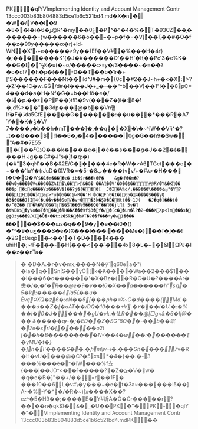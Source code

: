 PK   �qlY            V   Implementing Identity and Account Management Contr 13ccc003b83b804883d5ce1b6c521bd4.md�X�n�|�W�/\V��l�9	�8��I�i�6�ؤ@R^�my��ݟ0�P^�"�4�%�T�93CZ��̜�������=}w������6�o��~�~p�f�=�V[ͮ��Ҭ��#�O�f��z�99y�����ԕ�r)+Id-WN�X'˕+e�����\>9y��{Ef��V#⑹�%���H�4ґ}�;�������K'{�J�#������O'��H'�I{��Pc'3�e%K���G�I�"ϟҞ�u(�~o/�����:>=y�/3����~�=��?�o�d!7�h�p�(��-D��T��b�1r�+['S������F���Nt��ild^ J#�m�{0с�#2��J~ h+�<�X:>?�Z'��1C�w˔GĜ/d#�l���J�+_�=��"^b��V)��޽8��!"1pC=4���d�a�H�Nf�G�=b��Hǒ�e�/�ڎ� p\.��z�PP��}t!B�9v(���Z�}i�:8�!�,d%>��"�3dp���@�b��Vn혙lrؑ�F�ڏda5CfE����G������:��u���*���R�A7Ύ��K�ǯ�V/ڍ����7�b��h�mT���]�,��q��X�\�~^iW��Vӵ^�?_t��G���$!1��6�,�4������|0g�G��h9�$w� 
"A�#�7E55
̈�(��²GנQ���k����e�j�ӗ��s���g�J��2�(����H	Jg��C#�J"s�]f�q:�){�#"3�qN'��B�&2E/C�����4c� R�W�>A6TGct���c�+���ʽluY�{rJuD�(&VR�=�ب8�-5����(vv/+�#٨>�H���	l�0�Q�A'`$�1�Ү����ҽ�
ib�$r���\�P�	&g�וf��m�?��W�y�����Vͼ��G��ZAI�\��>&�G�
��Ǡ��V'�O��$��#@RƳ�Y&�K֬�� ���p �:q����Yz����V�]��?j�{���[	J�I�A%d/;��9���\����¢ǌ"�Y?���LH���ӟt&p>*u��6��̄j@>R��'H
�c�Fn0�I�[65�4����$���yQ
�3�6Q��Ј{I4(�u��v���So/�v¬��3k�ŞO�̔L݊�Htt��~1J(	�J�q�]���t� �/^�Z݃�� �%�ЂO��jۘ��S��6%Ց���Q�"����jlt	5 v� �tWBK$�yVo�oT�Y���āH��ʎ���9f$3�f�/�(c�̠�Ln�lP�2~���XXp<)m���s�@ф0ƾy���9ԔI�Ȭ�+��t:߶�5k��b#T�?��f���My�w1����
��`���$���щs�q��9�y�e��i0�(}�*^�9�u ج���S�e�}X���I���i���Me�}��f�]��!�2Gc8eqp�<��'�T�D��4���	uhiH�;~:F���-�H{���<��`��4x8�L�~�&lΩPJ�I��z��nTa�
>� �D�A.�r�v�mxֲ	����N�ӱ`q60ea�"/�Ia�q�Sn|S�� ۝yÕ[k�K����Wa��2���$1���I���ެ6�o������'�Ӿ�Bz�(�R�C�U�?����Ar�㶳�/�*,�'�R��@e�?�v��!0�X��a������h"sդ�
5�k:�����ȏIa5{֪��u�
ÈvqϘXQ�z6�:ϲN ��5[���ph�=X~C�d����{Md.����d��Z�[�aAT��/DQ�10���+V.�۲���I�U.�:�%��l�0�J�����gU�vk.�{LR���@[▢g<&�6�l|@��� &�����qɍ-�;�ED��Z�SG"8O��-��b��䇇�7e�srI�[�����o2t [��h�B���������N<��4�w��:�������Ҭ�yMU�t�}�]h�I'����S��.�իm\w=i�.���Gh����7*v�R�H�vU����@�C?�5xs*�4�}��.�-3	���%���è�^�iW���%f⽀{���j��JO^<��1�����?�Z�ێ�V�w�	�q�e�B�]"��+/��=r��1F�
���10��6L�v#\�y���~�e�t�3a×������l5��]A~�%-Y�^�/�R�~)[x����X��?ez^�5�H9��;����E�Y#炘A�Ô�Cr�����r?����n�qk$)�&�_�U��PK�֕"�    PK-    �qlY�֕"�    V                 Implementing Identity and Account Management Contr 13ccc003b83b804883d5ce1b6c521bd4.mdPK      �   �	    